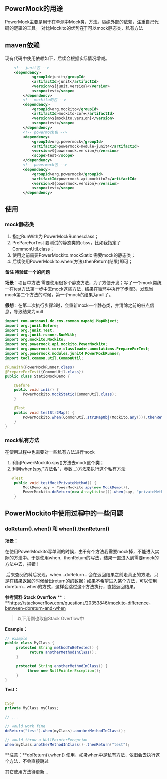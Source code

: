 ## PowerMock的用途
PowerMock主要是用于在单测中Mock类，方法。隔绝外部的依赖，注重自己代码的逻辑的工具。
对比Mockito的优势在于可以mock静态类，私有方法

##  maven依赖
现有代码中使用依赖如下，后续会根据实际情况增减。
```xml
	<!-- junit包 -->
	<dependency>
            <groupId>junit</groupId>
            <artifactId>junit</artifactId>
            <version>${junit.version}</version>
            <scope>test</scope>
        </dependency>
        <!-- mockito的包 -->
        <dependency>
            <groupId>org.mockito</groupId>
            <artifactId>mockito-core</artifactId>
            <version>${mockito.version}</version>
            <scope>test</scope>
        </dependency>
        <!-- powermock包 -->
        <dependency>
            <groupId>org.powermock</groupId>
            <artifactId>powermock-module-junit4</artifactId>
            <version>${powermock.version}</version>
            <scope>test</scope>
        </dependency>
        <!-- powermock包 -->
        <dependency>
            <groupId>org.powermock</groupId>
            <artifactId>powermock-api-mockito2</artifactId>
            <version>${powermock.version}</version>
            <scope>test</scope>
        </dependency>
```
## 使用
### mock静态类
1. 指定RunWith为 PowerMockRunner.class；
2. PrePareForTest 要测试的静态类的class，比如我指定了CommonUtil.class；
3. 使用之前需要PowerMockito.mockStatic 需要mock的静态类；
4. 后续使用PowerMockito.when(方法).thenReturn(结果)即可；

**备注 待验证一个的问题**

**场景**：项目中方法 需要使用很多个静态方法，为了方便开发；写了一个mock类统一在test方法第一步中去mock这些方法，结果在循环中执行了步骤3，发现当mock第二个方法的时候，第一个mock的结果为null了。

**假想**：在第二次执行步骤3时，会重新mock一个静态类，并清除之前的桩点信息，导致结果为null 
    
```java
import com.autonavi.dc.cms.common.mapobj.MapObject;
import org.junit.Before;
import org.junit.Test;
import org.junit.runner.RunWith;
import org.mockito.Mockito;
import org.powermock.api.mockito.PowerMockito;
import org.powermock.core.classloader.annotations.PrepareForTest;
import org.powermock.modules.junit4.PowerMockRunner;
import tool.common.util.CommonUtil;

@RunWith(PowerMockRunner.class)
@PrepareForTest({CommonUtil.class})
public class StaticMockDemo {

    @Before
    public void init() {
        PowerMockito.mockStatic(CommonUtil.class);
    }

    @Test
    public void testStr2Map() {
        PowerMockito.when(CommonUtil.str2MapObj(Mockito.any())).thenReturn(new MapObject());
    }
}
```

### mock私有方法
在使用过程中也需要对一些私有方法进行mock
1. 利用PowerMockito.spy()方法去mock这个类；
2. 利用when(spy,"方法名"，参数...)方法来执行这个私有方法
```JAVA
   @Test
    public void testMockPrivateMethod() {
        MockDemo spy = PowerMockito.spy(new MockDemo());
        PowerMockito.doReturn(new ArrayList<>()).when(spy, "privateMethod", Mockito.any());
    }
```

## PowerMockito中使用过程中的一些问题

### doReturn().when() 和 when().thenReturn()

**场景：**

​		在使用PowerMockito写单测的时候，由于有个方法我需要mock掉，不能进入实际的方法中。于是使用when.. thenReturn的写法，结果一直进入到需要mock的方法中去，报错！

​		后来查阅资料后发现，when...doReturn... 会在返回结果之前走真正的方法，只是在结果返回的时候给出return的的数据；如果不希望进入某个方法，可以使用doreturn...when的方式，这样会跳过这个方法执行，直接返回结果。

**参考资料 Stack Overflow** **：**https://stackoverflow.com/questions/20353846/mockito-difference-between-doreturn-and-when

> 以下用例也取自Stack Overflow中

**Example：**

```java
// example
public class MyClass {
     protected String methodToBeTested() {
           return anotherMethodInClass();
     }

     protected String anotherMethodInClass() {
          throw new NullPointerException();
     }
}
```

**Test：**

```java

@Spy
private MyClass myClass;

// ...

// would work fine
doReturn("test").when(myClass).anotherMethodInClass();

// would throw a NullPointerException
when(myClass.anotherMethodInClass()).thenReturn("test");
```

**注意：**doReturn().when() 使用，如果when中是私有方法，依旧会去执行这个方法，不会直接跳过

其它使用方法待更新...